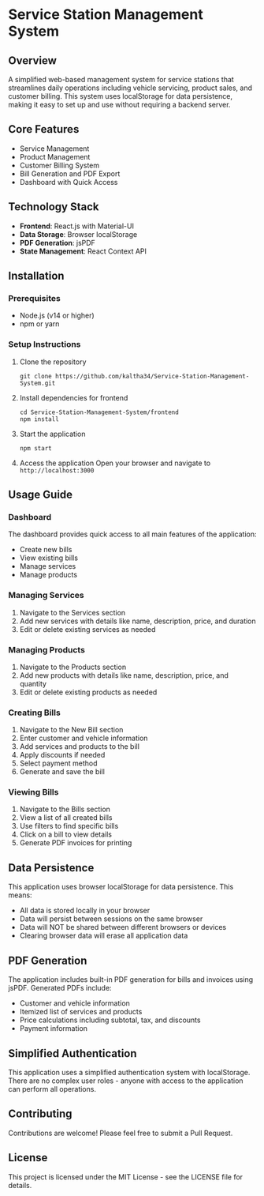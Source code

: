 # Service Station Management System

## Overview
A simplified web-based management system for service stations that streamlines daily operations including vehicle servicing, product sales, and customer billing. This system uses localStorage for data persistence, making it easy to set up and use without requiring a backend server.

## Core Features
- Service Management
- Product Management
- Customer Billing System
- Bill Generation and PDF Export
- Dashboard with Quick Access

## Technology Stack
- **Frontend**: React.js with Material-UI
- **Data Storage**: Browser localStorage
- **PDF Generation**: jsPDF
- **State Management**: React Context API

## Installation

### Prerequisites
- Node.js (v14 or higher)
- npm or yarn

### Setup Instructions
1. Clone the repository
   ```
   git clone https://github.com/kaltha34/Service-Station-Management-System.git
   ```

2. Install dependencies for frontend
   ```
   cd Service-Station-Management-System/frontend
   npm install
   ```

3. Start the application
   ```
   npm start
   ```

4. Access the application
   Open your browser and navigate to `http://localhost:3000`

## Usage Guide

### Dashboard
The dashboard provides quick access to all main features of the application:
- Create new bills
- View existing bills
- Manage services
- Manage products

### Managing Services
1. Navigate to the Services section
2. Add new services with details like name, description, price, and duration
3. Edit or delete existing services as needed

### Managing Products
1. Navigate to the Products section
2. Add new products with details like name, description, price, and quantity
3. Edit or delete existing products as needed

### Creating Bills
1. Navigate to the New Bill section
2. Enter customer and vehicle information
3. Add services and products to the bill
4. Apply discounts if needed
5. Select payment method
6. Generate and save the bill

### Viewing Bills
1. Navigate to the Bills section
2. View a list of all created bills
3. Use filters to find specific bills
4. Click on a bill to view details
5. Generate PDF invoices for printing

## Data Persistence
This application uses browser localStorage for data persistence. This means:
- All data is stored locally in your browser
- Data will persist between sessions on the same browser
- Data will NOT be shared between different browsers or devices
- Clearing browser data will erase all application data

## PDF Generation
The application includes built-in PDF generation for bills and invoices using jsPDF. Generated PDFs include:
- Customer and vehicle information
- Itemized list of services and products
- Price calculations including subtotal, tax, and discounts
- Payment information

## Simplified Authentication
This application uses a simplified authentication system with localStorage. There are no complex user roles - anyone with access to the application can perform all operations.

## Contributing
Contributions are welcome! Please feel free to submit a Pull Request.

## License
This project is licensed under the MIT License - see the LICENSE file for details.